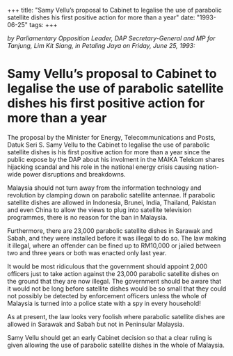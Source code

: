 +++ 
title: "Samy Vellu’s proposal to Cabinet to legalise the use of parabolic satellite dishes his first positive action for more than a year"
date: "1993-06-25"
tags:
+++

_by Parliamentary Opposition Leader, DAP Secretary-General and MP for Tanjung, Lim Kit Siang, in Petaling Jaya on Friday, June 25, 1993:_

# Samy Vellu’s proposal to Cabinet to legalise the use of parabolic satellite dishes his first positive action for more than a year

The proposal by the Minister for Energy, Telecommunications and Posts, Datuk Seri S. Samy Vellu to the Cabinet to legalise the use of parabolic satellite dishes is his first positive action for more than a year since the public expose by the DAP about his involment in the MAIKA Telekom shares hijacking scandal and his role in the national energy crisis causing nation-wide power disruptions and breakdowns.</u>

Malaysia should not turn away from the information technology and revolution by clamping down on parabolic satellite antennae. If parabolic satellite dishes are allowed in Indonesia, Brunei, India, Thailand, Pakistan and even China to allow the views to plug into satellite television programmes, there is no reason for the ban in Malaysia.

Furthermore, there are 23,000 parabolic satellite dishes in Sarawak and Sabah, and they were installed before it was illegal to do so. The law making it illegal, where an offender can be fined up to RM10,000 or jailed between two and three years or both was enacted only last year.

It would be most ridiculous that the government should appoint 2,000 officers just to take action against the 23,000 parabolic satellite dishes on the ground that they are now illegal. The government should be aware that it would not be long before satellite dishes would be so small that they could not possibly be detected by enforcement officers unless the whole of Malaysia is turned into a police state with a spy in every household!

As at present, the law looks very foolish where parabolic satellite dishes are allowed in Sarawak and Sabah but not in Peninsular Malaysia.

Samy Vellu should get an early Cabinet decision so that a clear ruling is given allowing the use of parabolic satellite dishes in the whole of Malaysia.
 
